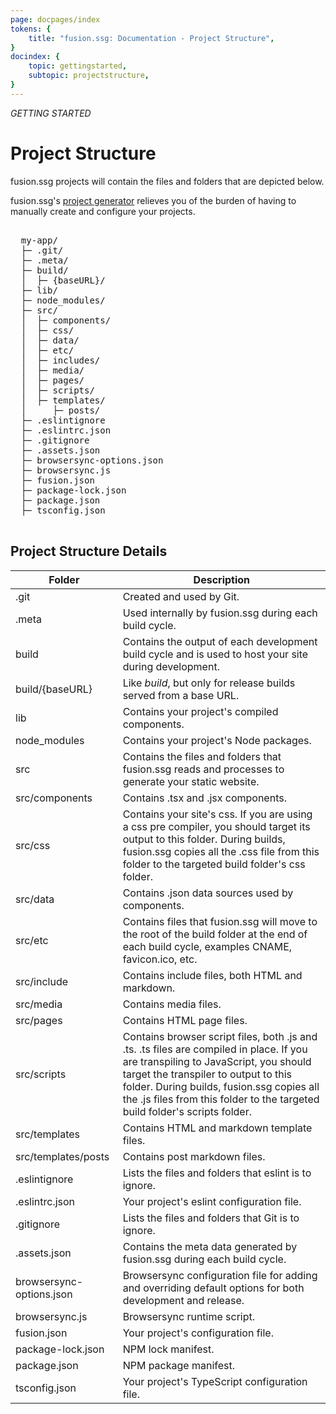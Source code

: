 ```yaml
---
page: docpages/index
tokens: {
    title: "fusion.ssg: Documentation - Project Structure",
}
docindex: {
    topic: gettingstarted,
    subtopic: projectstructure,
}
---
```


<em>GETTING STARTED</em>


# Project Structure

fusion.ssg projects will contain the files and folders that are depicted below.

<p class="info">fusion.ssg's <a href="{baseURL}/docs/{docsCurrentVersion}/projectgenerator">project generator</a> relieves you of the burden of having to manually create and configure your projects.</p>

<pre>

  my-app/
  ├─ .git/
  ├─ .meta/
  ├─ build/
  │  ├─ &lbrace;baseURL&rbrace;/
  ├─ lib/
  ├─ node_modules/
  ├─ src/
  │  ├─ components/
  │  ├─ css/
  │  ├─ data/
  │  ├─ etc/
  │  ├─ includes/
  │  ├─ media/
  │  ├─ pages/
  │  ├─ scripts/
  │  ├─ templates/
  │     ├─ posts/
  ├─ .eslintignore
  ├─ .eslintrc.json
  ├─ .gitignore
  ├─ .assets.json
  ├─ browsersync-options.json
  ├─ browsersync.js
  ├─ fusion.json
  ├─ package-lock.json
  ├─ package.json
  ├─ tsconfig.json

</pre>

## Project Structure Details

<table role="grid">
    <thead>
        <tr>
            <th>Folder</th>
            <th>Description</th>
        </tr>
    </thead>
    <tbody>
        <tr>
            <td class="lighter-text">.git</td>
            <td>Created and used by Git.</td>
        </tr>
        <tr>
            <td class="lighter-text">.meta</td>
            <td>Used internally by fusion.ssg during each build cycle.</td>
        </tr>
        <tr>
            <td>build</td>
            <td>Contains the output of each development build cycle and is used to host your site during development.</td>
        </tr>
        <tr>
            <td>build/&lbrace;baseURL&rbrace;</td>
            <td>Like <em>build</em>, but only for release builds served from a base URL.</td>
        </tr>
        <tr>
            <td>lib</td>
            <td>Contains your project's compiled components.</td>
        </tr>
        <tr>
            <td class="lighter-text">node_modules</td>
            <td>Contains your project's Node packages.</td>
        </tr>
        <tr>
            <td>src</td>
            <td>Contains the files and folders that fusion.ssg reads and processes to generate your static website.</td>
        </tr>
        <tr>
            <td>src/components</td>
            <td>Contains .tsx and .jsx components.</td>
        </tr>
        <tr>
            <td>src/css</td>
            <td>Contains your site's css. If you are using a css pre compiler, you should target its output to this folder. During builds, fusion.ssg copies all the .css file from this folder to the targeted build folder's css folder.</td>
        </tr>
        <tr>
            <td>src/data</td>
            <td>Contains .json data sources used by components.</td>
        </tr>
        <tr>
            <td>src/etc</td>
            <td>Contains files that fusion.ssg will move to the root of the build folder at the end of each build cycle, examples CNAME, favicon.ico, etc.</td>
        </tr>
        <tr>
            <td>src/include</td>
            <td>Contains include files, both HTML and markdown.</td>
        </tr>
        <tr>
            <td>src/media</td>
            <td>Contains media files.</td>
        </tr>
        <tr>
            <td>src/pages</td>
            <td>Contains HTML page files.</td>
        </tr>
        <tr>
            <td>src/scripts</td>
            <td>Contains browser script files, both .js and .ts. .ts files are compiled in place. If you are transpiling to JavaScript, you should target the transpiler to output to this folder. During builds, fusion.ssg copies all the .js files from this folder to the targeted build folder's scripts folder.</td></td></td>
        </tr>
        <tr>
            <td>src/templates</td>
            <td>Contains HTML and markdown template files.</td>
        </tr>
        <tr>
            <td>src/templates/posts</td>
            <td>Contains post markdown files.</td>
        </tr>
        <tr>
            <td class="lighter-text">.eslintignore</td>
            <td>Lists the files and folders that eslint is to ignore.</td>
        </tr>
        <tr>
            <td class="lighter-text">.eslintrc.json</td>
            <td>Your project's eslint configuration file.</td>
        </tr>
        <tr>
            <td class="lighter-text">.gitignore</td>
            <td>Lists the files and folders that Git is to ignore.</td>
        </tr>
        <tr>
            <td>.assets.json</td>
            <td>Contains the meta data generated by fusion.ssg during each build cycle.</td>
        </tr>
        <tr>
            <td>browsersync-options.json</td>
            <td>Browsersync configuration file for adding and overriding default options for both development and release.</td>
        </tr>
        <tr>
            <td>browsersync.js</td>
            <td>Browsersync runtime script.</td>
        </tr>
        <tr>
            <td>fusion.json</td>
            <td>Your project's configuration file.</td>
        </tr>
        <tr>
            <td class="lighter-text">package-lock.json</td>
            <td>NPM lock manifest.</td>
        </tr>
            <td class="lighter-text">package.json</td>
            <td>NPM package manifest.</td>
        </tr>
        <tr>
            <td class="lighter-text">tsconfig.json</td>
            <td>Your project's TypeScript configuration file.</td>
        </tr>
    </tbody>
</table>
